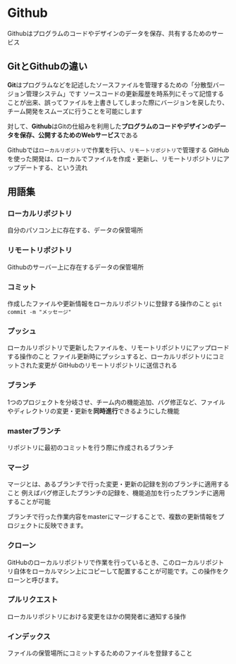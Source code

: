 # Github
Githubはプログラムのコードやデザインのデータを保存、共有するためのサービス

## GitとGithubの違い
**Git**はプログラムなどを記述したソースファイルを管理するための「分散型バージョン管理システム」です
ソースコードの更新履歴を時系列にそって記憶することが出来、誤ってファイルを上書きしてしまった際にバージョンを戻したり、
チーム開発をスムーズに行うことを可能にします

対して、**Github**はGitの仕組みを利用した**プログラムのコードやデザインのデータを保存、公開するためのWebサービス**である

Githubでは`ローカルリポジトリ`で作業を行い、`リモートリポジトリ`で管理する
GitHubを使った開発は、ローカルでファイルを作成・更新し、リモートリポジトリにアップデートする、という流れ

## 用語集
### ローカルリポジトリ
自分のパソコン上に存在する、データの保管場所
### リモートリポジトリ
Githubのサーバー上に存在するデータの保管場所
### コミット
作成したファイルや更新情報をローカルリポジトリに登録する操作のこと
```git commit -m "メッセージ"```
### プッシュ
ローカルリポジトリで更新したファイルを、リモートリポジトリにアップロードする操作のこと
ファイル更新時にプッシュすると、ローカルリポジトリにコミットされた変更が GitHubのリモートリポジトリに送信される
### ブランチ
1つのプロジェクトを分岐させ、チーム内の機能追加、バグ修正など、ファイルやディレクトリの変更・更新を**同時進行**できるようにした機能
### masterブランチ
リポジトリに最初のコミットを行う際に作成されるブランチ
### マージ
マージとは、あるブランチで行った変更・更新の記録を別のブランチに適用すること
例えばバグ修正したブランチの記録を、機能追加を行ったブランチに適用することが可能

ブランチで行った作業内容をmasterにマージすることで、複数の更新情報をプロジェクトに反映できます。
### クローン
GitHubのローカルリポジトリで作業を行っているとき、このローカルリポジトリ自体をローカルマシン上にコピーして配置することが可能です。この操作をクローンと呼びます。
### プルリクエスト
ローカルリポジトリにおける変更をほかの開発者に通知する操作
### インデックス
ファイルの保管場所にコミットするためのファイルを登録すること
